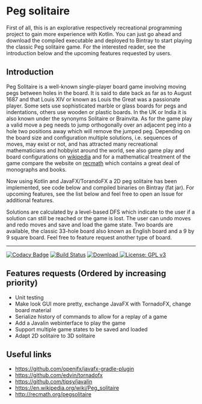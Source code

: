 # Peg solitaire

First of all, this is an explorative respectively recreational programming project to gain more experience with Kotlin. You can just go ahead and download the compiled executable and deployed to Bintray to start playing the classic Peg solitaire game. For the interested reader, see the introduction below and the upcoming features requested by users.

## Introduction
Peg Solitaire is a well-known single-player board game involving moving pegs between holes in the board. It is said to date back as far as to August 1687 and that Louis XIV or known as Louis the Great was a passionate player. Some sets use sophisticated marble or glass boards for pegs and indentations, others use wooden or plastic boards. In the UK or India it is also known under the synonyms Solitaire or Brainvita. As for the game play a valid move a peg needs to jump orthogonally over an adjacent peg into a hole two positions away which will remove the jumped peg. Depending on the board size and configuration multiple solutions, i.e. sequences of moves, may exist or not, and has attracted many recreational mathematicians and hobbyist around the world, see also game play and board configurations on [wikipedia](https://en.wikipedia.org/wiki/Peg_solitaire) and for a mathematical treatment of the game compare the website on [recmath](http://recmath.org/pegsolitaire) which contains a great deal of monographs and books.

Now using Kotlin and JavaFX/TorandoFX a 2D peg solitaire has been implemented, see code below and compiled binaries on Bintray (fat jar). For upcoming features, see the list below and feel free to open an Issue for additional features. 

Solutions are calculated by a level-based DFS which indicate to the user if a solution can still be reached or the game is lost. The user can undo moves and redo moves and save and load the game state. Two boards are available, the classic 33-hole board also known as English board and a 9 by 9 square board. Feel free to feature request another type of board.

---

[![Codacy Badge](https://api.codacy.com/project/badge/Grade/c1895090a5fe4f009f7835d0f7d5e1ca)](https://app.codacy.com/manual/stephan_5/Solitaire?utm_source=github.com&utm_medium=referral&utm_content=stephanmg/Solitaire&utm_campaign=Badge_Grade_Settings)
[![Build Status](https://travis-ci.org/stephanmg/Solitaire.svg?branch=master)](https://travis-ci.org/stephanmg/Solitaire)
[![Download](https://api.bintray.com/packages/stephanmg/Solitaire/0.0.1-nightly/images/download.svg) ](https://bintray.com/stephanmg/Solitaire/0.0.1-nightly/_latestVersion)
[![License: GPL v3](https://img.shields.io/badge/License-GPLv3-magenta.svg)](https://www.gnu.org/licenses/gpl-3.0)

## Features requests (Ordered by increasing priority)
- Unit testing
- Make look GUI more pretty, exchange JavaFX with TornadoFX, change board material
- Serialize history of commands to allow for a replay of a game
- Add a Javalin webinterface to play the game
- Support multiple game states to be saved and loaded
- Adapt 2D solitaire to 3D solitaire

## Useful links
- https://github.com/openjfx/javafx-gradle-plugin
- https://github.com/edvin/tornadofx
- https://github.com/tipsy/javalin
- https://en.wikipedia.org/wiki/Peg_solitaire
- http://recmath.org/pegsolitaire
